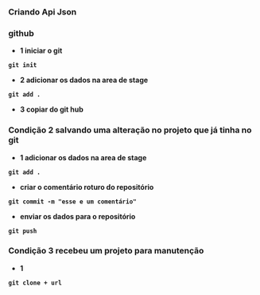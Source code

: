 ### Criando Api Json

### github

* <strong>1<strong> iniciar o git
```
git init
```

* <b>2</b> adicionar os dados na area de stage
```
git add .
```

* <b>3</b> copiar do git hub

### Condição 2 salvando uma alteração no projeto que já tinha no git

* <b>1</b> adicionar os dados na area de stage
```
git add .
```

* criar o comentário roturo do repositório
```
git commit -m "esse e um comentário"
```

* enviar os dados para o repositório
```
git push
```

### Condição 3 recebeu um projeto para manutenção
* <b> 1 </b>
```
git clone + url
```